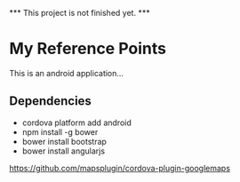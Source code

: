 *** This project is not finished yet. ***
# My Reference Points
This is an android application...

## Dependencies
- cordova platform add android
- npm install -g bower
- bower install bootstrap
- bower install angularjs

https://github.com/mapsplugin/cordova-plugin-googlemaps
